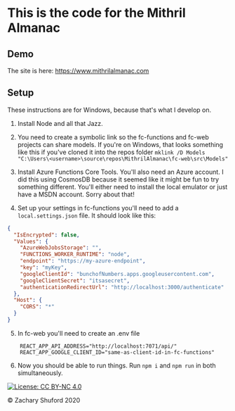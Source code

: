 # This is the code for the Mithril Almanac

## Demo

The site is here: https://www.mithrilalmanac.com

## Setup

These instructions are for Windows, because that's what I develop on. 

1. Install Node and all that Jazz.

2. You need to create a symbolic link so the fc-functions  and fc-web projects can share models. If you're on Windows, that looks something like this if you've cloned it into the repos folder `mklink /D Models "C:\Users\<username>\source\repos\MithrilAlmanac\fc-web\src\Models"`

3. Install Azure Functions Core Tools. You'll also need an Azure account. I did this using CosmosDB because it seemed like it might be fun to try something different. You'll either need to install the local emulator or just have a MSDN account. Sorry about that!

4. Set up your settings in fc-functions you'll need to add a `local.settings.json` file. It should look like this:
```json
{
  "IsEncrypted": false,
  "Values": {
    "AzureWebJobsStorage": "",
    "FUNCTIONS_WORKER_RUNTIME": "node",
    "endpoint": "https://my-azure-endpoint",
    "key": "myKey",
    "googleClientId": "bunchofNumbers.apps.googleusercontent.com",
    "googleClientSecret": "itsasecret",
    "authenticationRedirectUrl": "http://localhost:3000/authenticate"
  },
  "Host": {
    "CORS": "*"
  }
}
```

5. In fc-web you'll need to create an .env file

```env
    REACT_APP_API_ADDRESS="http://localhost:7071/api/"
    REACT_APP_GOOGLE_CLIENT_ID="same-as-client-id-in-fc-functions"
```

6. Now you should be able to run things. Run `npm i` and `npm run` in both simultaneously.

[![License: CC BY-NC 4.0](https://licensebuttons.net/l/by-nc/4.0/80x15.png)](https://creativecommons.org/licenses/by-nc/4.0/)

© Zachary Shuford 2020